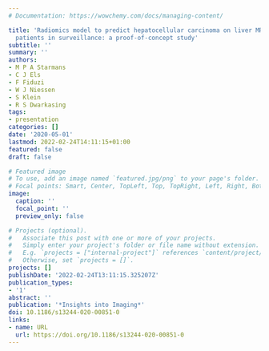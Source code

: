 ```yaml
---
# Documentation: https://wowchemy.com/docs/managing-content/

title: 'Radiomics model to predict hepatocellular carcinoma on liver MRI of high-risk
  patients in surveillance: a proof-of-concept study'
subtitle: ''
summary: ''
authors:
- M P A Starmans
- C J Els
- F Fiduzi
- W J Niessen
- S Klein
- R S Dwarkasing
tags:
- presentation
categories: []
date: '2020-05-01'
lastmod: 2022-02-24T14:11:15+01:00
featured: false
draft: false

# Featured image
# To use, add an image named `featured.jpg/png` to your page's folder.
# Focal points: Smart, Center, TopLeft, Top, TopRight, Left, Right, BottomLeft, Bottom, BottomRight.
image:
  caption: ''
  focal_point: ''
  preview_only: false

# Projects (optional).
#   Associate this post with one or more of your projects.
#   Simply enter your project's folder or file name without extension.
#   E.g. `projects = ["internal-project"]` references `content/project/deep-learning/index.md`.
#   Otherwise, set `projects = []`.
projects: []
publishDate: '2022-02-24T13:11:15.325207Z'
publication_types:
- '1'
abstract: ''
publication: '*Insights into Imaging*'
doi: 10.1186/s13244-020-00851-0
links:
- name: URL
  url: https://doi.org/10.1186/s13244-020-00851-0
---
```

